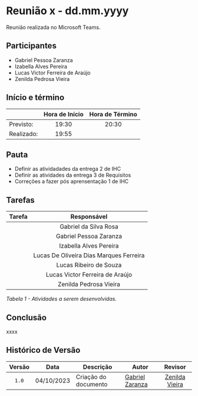 # Reunião x - dd.mm.yyyy

Reunião realizada no Microsoft Teams.

## Participantes
          
* Gabriel Pessoa Zaranza         
* Izabella Alves Pereira       
* Lucas Victor Ferreira de Araújo
* Zenilda Pedrosa Vieira         
  
## Início e término

|	             |Hora de Início  |Hora de Término  |
|--------------|:--------------:|:---------------:|
|Previsto:     |    19:30       |        20:30    |
|Realizado:    |       19:55    |            |

## Pauta

- Definir as atividadades da entrega 2 de IHC
- Definir as atividades da entrega 3 de Requisitos
- Correções a fazer pós aprensentação 1 de IHC

## Tarefas

|Tarefa                                          |Responsável                    |
|------------------------------------------------|:-----------------------------:|
||Gabriel da Silva Rosa                   |
||Gabriel Pessoa Zaranza                  |
||Izabella Alves Pereira                  |
||Lucas De Oliveira Dias Marques Ferreira |
||Lucas Ribeiro de Souza                  |
||Lucas Victor Ferreira de Araújo         |
||Zenilda Pedrosa Vieira                  |


*Tabela 1 - Atividades a serem desenvolvidas.*

## Conclusão

xxxx

## Histórico de Versão

|Versão|Data|Descrição|Autor|Revisor|
|:----:|----|---------|-----|:-------:|
|`1.0`|04/10/2023|Criação do documento|[Gabriel Zaranza](https://github.com/GZaranza)|[Zenilda Vieira](https://github.com/ZenildaVieira)|
